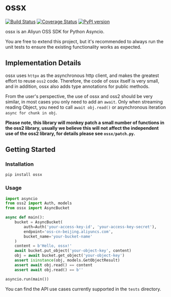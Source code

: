 # ossx

[![Build Status](https://travis-ci.org/aliyun/ossx.svg?branch=master)](https://travis-ci.org/aliyun/ossx)
[![Coverage Status](https://coveralls.io/repos/github/aliyun/ossx/badge.svg?branch=master)](https://coveralls.io/github/aliyun/ossx?branch=master)
[![PyPI version](https://badge.fury.io/py/ossx.svg)](https://badge.fury.io/py/ossx)

ossx is an Aliyun OSS SDK for Python Asyncio.

You are free to extend this project, but it's recommended to always run the unit tests to ensure the existing functionality works as expected.

## Implementation Details

ossx uses `httpx` as the asynchronous http client, and makes the greatest effort to reuse `oss2` code. Therefore, the code of ossx itself is very small, and in addition, ossx also adds type annotations for public methods.

From the user's perspective, the use of ossx and oss2 should be very similar, in most cases you only need to add an `await`. Only when streaming reading Object, you need to call `await obj.read()` or asynchronous iteration `async for chunk in obj`.

**Please note, this library will monkey patch a small number of functions in the oss2 library, usually we believe this will not affect the independent use of the oss2 library, for details please see `ossx/patch.py`.**

## Getting Started

### Installation

```bash
pip install ossx
```

### Usage

```python
import asyncio
from oss2 import Auth, models
from ossx import AsyncBucket

async def main():
    bucket = AsyncBucket(
        auth=Auth('your-access-key-id', 'your-access-key-secret'),
        endpoint='oss-cn-beijing.aliyuncs.com',
        bucket_name='your-bucket-name'
    )
    content = b'Hello, ossx!'
    await bucket.put_object('your-object-key', content)
    obj = await bucket.get_object('your-object-key')
    assert isinstance(obj, models.GetObjectResult)
    assert await obj.read() == content
    assert await obj.read() == b''

asyncio.run(main())
```

You can find the API use cases currently supported in the `tests` directory.
